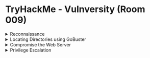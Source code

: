 #  TryHackMe - Vulnversity (Room 009)

<details><summary>Reconnaissance</summary>
<p>

![](/Vulnversity/images/vuln.png)

Nmap is a free open-source and powerful tool used to discover hosts and services on a computer network

Nmap has many capabilities. Some common functionalities are:

Nmap Flag | Description
------------ | -------------
__-sV__ | Attempts to determine the version of services running
__-p <x>__ or __-p-__ | Port scan for port <x> or scan all ports
__-Pn__ | Disable host discovery and just scan for open ports
__-A__ | Enable OS and version detection, executes in-build scripts for further enumeration
__-sC__ | Scan with the default nmap scripts
__-v__ | Verbose mode
__-sU__ | UDP port scan
__-sS__ | TCP SYN port scan

</p>
</details>

<details><summary>Locating Directories using GoBuster</summary>
<p>

![](/Vulnversity/images/gob.png)

GoBuster is a tool used to brute-force URLs (directories and files), DNS subdomains and virtual host names

Download GoBuster [here](https://github.com/OJ/gobuster) or on Kali simply type `sudo apt-get install gobuster`

![](/Vulnversity/images/gobuster.png)

Some common GoBuster flags are:

GoBuster flag | Description
------------ | -------------
__-e__ | Print the full URLs in your console
__-u__ | The target URL
__-w__ | Path to your wordlist
__-U and -P__ | Username and Password for Basic Auth
__-p <x>__ | Proxy to use for requests
__-c <http_cookies>__ | Specify a cookie for simulating your auth

</p>
</details>

<details><summary>Compromise the Web Server</summary>
<p>

![](/Vulnversity/images/gobuster.png)	

Now you have found a form to upload files, we can leverage this to upload and execute our payload which will lead to compromising the server

Check out the [answers](https://github.com/ComplexSec/tryhackme/blob/master/Vulnversity/answers.md) for a walkthrough

</p>
</details>

<details><summary>Privilege Escalation</summary>
<p>

![](/Vulnversity/images/gobuster.png)

In Linux, SUID is a special type of file permission given to a file. SUID gives temporary permissions to a user to run the program/file with the permission of the file owner

For example, the binary file to change yourn password has the SUID bit set on it (/usr/bin/passwd) because to change your password, it will need to write to the shadowers file that you do not have access to

</p>
</details>

